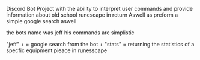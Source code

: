 Discord Bot Project with the ability to interpret user commands and provide information about old school runescape in return 
Aswell as preform a simple google search aswell

the bots name was jeff his commands are simplistic 

"jeff" + <userInput> = google search from the bot
<osrs item> + "stats" = returning the statistics of a specfic equipment pieace in runesscape 
